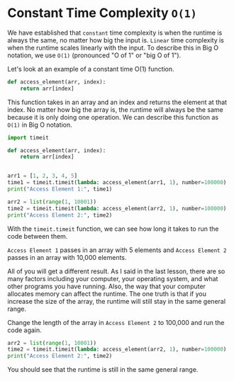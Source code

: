 # Constant Time Complexity `O(1)`

We have established that `constant` time complexity is when the runtime is always the same, no matter how big the input is. `Linear` time complexity is when the runtime scales linearly with the input. To describe this in Big O notation, we use `O(1)` (pronounced "O of 1" or "big O of 1").

Let's look at an example of a constant time O(1) function.

```python
def access_element(arr, index):
    return arr[index]
```

This function takes in an array and an index and returns the element at that index. No matter how big the array is, the runtime will always be the same because it is only doing one operation. We can describe this function as `O(1)` in Big O notation.

```python
import timeit

def access_element(arr, index):
    return arr[index]


arr1 = [1, 2, 3, 4, 5]
time1 = timeit.timeit(lambda: access_element(arr1, 1), number=100000)
print("Access Element 1:", time1)

arr2 = list(range(1, 10001))
time2 = timeit.timeit(lambda: access_element(arr2, 1), number=100000)
print("Access Element 2:", time2)


```

With the `timeit.timeit` function, we can see how long it takes to run the code between them.

`Access Element 1` passes in an array with 5 elements and `Access Element 2` passes in an array with 10,000 elements.

All of you will get a different result. As I said in the last lesson, there are so many factors including your computer, your operating system, and what other programs you have running. Also, the way that your computer allocates memory can affect the runtime. The one truth is that if you increase the size of the array, the runtime will still stay in the same general range.

Change the length of the array in `Access Element 2` to 100,000 and run the code again.

```python
arr2 = list(range(1, 10001))
time2 = timeit.timeit(lambda: access_element(arr2, 1), number=100000)
print("Access Element 2:", time2)
```

You should see that the runtime is still in the same general range.
